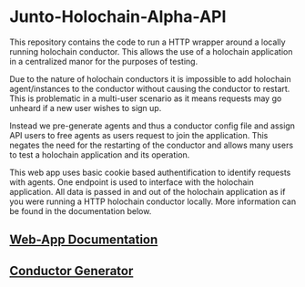 # Junto-Holochain-Alpha-API

This repository contains the code to run a HTTP wrapper around a locally running holochain conductor. This allows the use of a holochain application in a centralized manor for the purposes of testing.

Due to the nature of holochain conductors it is impossible to add holochain agent/instances to the conductor without causing the conductor to restart. This is problematic in a multi-user scenario as it means requests may go unheard if a new user wishes to sign up.

Instead we pre-generate agents and thus a conductor config file and assign API users to free agents as users request to join the application. This negates the need for the restarting of the conductor and allows many users to test a holochain application and its operation.

This web app uses basic cookie based authentification to identify requests with agents. One endpoint is used to interface with the holochain application. All data is passed in and out of the holochain application as if you were running a HTTP holochain conductor locally. More information can be found in the documentation below.

## [Web-App Documentation](https://github.com/juntofoundation/Junto-Holochain-Alpha-API/docs)
## [Conductor Generator](https://github.com/juntofoundation/Junto-Holochain-Alpha-API/tree/development/conductor_generator)
